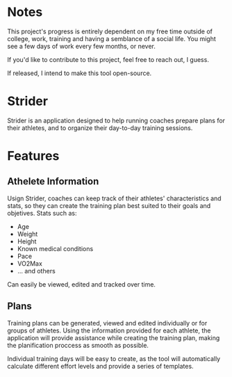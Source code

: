 # Notes

This project's progress is entirely dependent on my free time outside of college, work, training and having a semblance of a social life. You might see a few days of work every few months, or never.

If you'd like to contribute to this project, feel free to reach out, I guess.

If released, I intend to make this tool open-source.

# Strider

Strider is an application designed to help running coaches prepare plans for their athletes, and to organize their day-to-day training sessions.

# Features

## Athelete Information

Usign Strider, coaches can keep track of their athletes' characteristics and stats, so they can create the training plan best suited to their goals and objetives. Stats such as:

- Age
- Weight
- Height
- Known medical conditions
- Pace
- VO2Max
- ... and others

Can easily be viewed, edited and tracked over time.

## Plans 

Training plans can be generated, viewed and edited individually or for groups of athletes. Using the information provided for each athlete, the application will provide assistance while creating the training plan, making the planification proccess as smooth as possible.

Individual training days will be easy to create, as the tool will automatically calculate different effort levels and provide a series of templates.